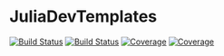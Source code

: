 # JuliaDevTemplates

[![Build Status](https://travis-ci.com/andylikescodes/JuliaDevTemplates.jl.svg?branch=master)](https://travis-ci.com/andylikescodes/JuliaDevTemplates.jl)
[![Build Status](https://ci.appveyor.com/api/projects/status/github/andylikescodes/JuliaDevTemplates.jl?svg=true)](https://ci.appveyor.com/project/andylikescodes/JuliaDevTemplates-jl)
[![Coverage](https://codecov.io/gh/andylikescodes/JuliaDevTemplates.jl/branch/master/graph/badge.svg)](https://codecov.io/gh/andylikescodes/JuliaDevTemplates.jl)
[![Coverage](https://coveralls.io/repos/github/andylikescodes/JuliaDevTemplates.jl/badge.svg?branch=master)](https://coveralls.io/github/andylikescodes/JuliaDevTemplates.jl?branch=master)
